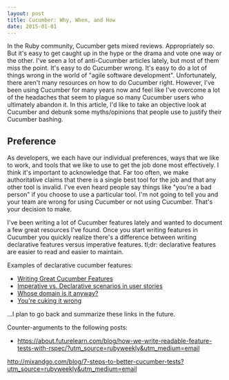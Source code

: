 ```yaml
---
layout: post
title: Cucumber: Why, When, and How
date: 2015-01-01
---
```


In the Ruby community, Cucumber gets mixed reviews. Appropriately so. But it's easy to get caught up in the hype or the drama and vote one way or the other. I've seen a lot of anti-Cucumber articles lately, but most of them miss the point. It's easy to do Cucumber wrong. It's easy to do a lot of things wrong in the world of "agile software development". Unfortunately, there aren't many resources on how to do Cucumber right. However, I've been using Cucumber for many years now and feel like I've overcome a lot of the headaches that seem to plague so many Cucumber users who ultimately abandon it. In this article, I'd like to take an objective look at Cucumber and debunk some myths/opinions that people use to justify their Cucumber bashing.

## Preference
As developers, we each have our individual preferences, ways that we like to work, and tools that we like to use to get the job done most effectively. I think it's important to acknowledge that. Far too often, we make authoritative claims that there is a single best tool for the job and that any other tool is invalid. I've even heard people say things like "you're a bad person" if you choose to use a particular tool. I'm not going to tell you and your team are wrong for using Cucumber or not using Cucumber. That's your decision to make.





I've been writing a lot of Cucumber features lately and wanted to document a few great resources I've found. Once you start writing features in Cucumber you quickly realize there's a difference between writing declarative features versus imperative features. tl;dr: declarative features are easier to read and easier to maintain.

Examples of declarative cucumber features:
 - [Writing Great Cucumber Features](http://chrismdp.github.com/2011/09/layers-of-abstraction-writing-great-cucumber-code/)
 - [Imperative vs. Declarative scenarios in user stories](http://benmabey.com/2008/05/19/imperative-vs-declarative-scenarios-in-user-stories.html)
 - [Whose domain is it anyway?](http://dannorth.net/2011/01/31/whose-domain-is-it-anyway/)
 - [You're cuking it wrong](http://www.elabs.se/blog/15-you-re-cuking-it-wrong)

...I plan to go back and summarize these links in the future.

Counter-arguments to the following posts:
* https://about.futurelearn.com/blog/how-we-write-readable-feature-tests-with-rspec/?utm_source=rubyweekly&utm_medium=email


http://mixandgo.com/blog/7-steps-to-better-cucumber-tests?utm_source=rubyweekly&utm_medium=email
